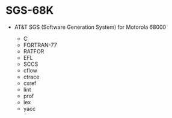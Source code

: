 # SGS-68K

- AT&T SGS (Software Generation System) for Motorola 68000

  - C
  - FORTRAN-77
  - RATFOR
  - EFL
  - SCCS
  - cflow
  - ctrace
  - cxref
  - lint
  - prof
  - lex
  - yacc

